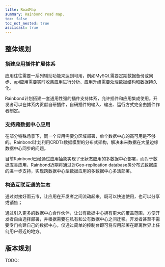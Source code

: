 ```yaml
---
title: RoadMap
summary: Rainbond road map.
toc: false
toc_not_nested: true
asciicast: true
---
```


## 整体规划

### 搭建应用插件扩展体系

应用往往需要一系列辅助功能来达到可用，例如MySQL需要定期数据备份或同步、api应用需要实时收集应用进行分析、应用升级需要处理数据结构和数据持久化。

Rainbond计划搭建一套通用性强的插件支持体系，允许插件和应用集成使用。开发者可以在体系内贡献自研插件，自研插件的输入、输出、运行方式完全由插件作者制定。

### 支持跨数据中心应用

在部分特殊场景下，同一个应用需要分区域部署，单个数据中心的高可用是不够的。Rainbond计划利用CRDTs数据模型的分布式架构，解决未来数据在大量边缘数据中心同步的问题。

目前Rainbond已经通过应用抽象实现了无状态应用的多数据中心部署，而对于数据库类应用，Rainbond近期将通过对Geo-replication database类分布式数据库的进一步支持，实现跨数据中心型数据应用的多数据中心多活部署。

### 构造互联互通的生态

通过对接好雨云市，让应用在开发者之间流动起来，既可以快速使用，也可以分享或销售；

通过引入更多的数据中心合作伙伴，让公有数据中心拥有更大的覆盖范围，方便开发者自由选择部署，并根据需要在私有和公有数据中心之间迁移。开发者甚至不需要专门构建自己的数据中心，仅通过简单的控制台即可将应用部署在距离世界上任何用户最近的地方。

## 版本规划

TODO: